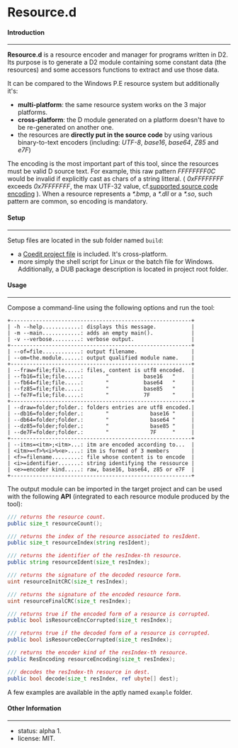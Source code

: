 # Resource.d

#### Introduction
-----------------

**Resource.d** is a resource encoder and manager for programs written in D2. 
Its purpose is to generate a D2 module containing some constant data (the resources) 
and some accessors functions to extract and use those data.

It can be compared to the Windows P.E resource system but additionally it's:
* **multi-platform**: the same resource system works on the 3 major platforms.
* **cross-platform**: the D module generated on a platform doesn't have to be re-generated on another one.
* the resources are **directly put in the source code** by using various binary-to-text encoders (including: *UTF-8*, *base16*, *base64*, *Z85* and *e7F*)

The encoding is the most important part of this tool, since the resources must be valid D source text.
For example, this raw pattern *FFFFFFFF0C* would be invalid if explicitly cast as chars of a string litteral.
( *0xFFFFFFFF* exceeds *0x7FFFFFFF*, the max UTF-32 value, cf.[supported source code encoding](http://dlang.org/lex) ).
When a resource represents a *\*.bmp*, a *\*.dll* or a *\*.so*, such pattern are common, so encoding is mandatory.

#### Setup
----------

Setup files are located in the sub folder named `build`:
* a [Coedit project file](https://github.com/BBasile/Coedit) is included. It's cross-platform.
* more simply the shell script for Linux or the batch file for Windows.
Additionally, a DUB package description is located in project root folder. 

#### Usage
----------

Compose a command-line using the following options and run the tool:
```
+---------------------------------------------------------+
| -h --help............: displays this message.           |
| -m --main............: adds an empty main().            |
| -v --verbose.........: verbose output.                  |
+---------------------------------------------------------+
| --of=file............: output filename.                 |
| --om=the.module......: output qualified module name.    |
+---------------------------------------------------------+
| --fraw=file;file.....: files, content is utf8 encoded.  |
| --fb16=file;file.....:       "           base16   "     |
| --fb64=file;file.....:       "           base64   "     |
| --fz85=file;file.....:       "           base85   "     |
| --fe7F=file;file.....:       "           7F       "     |
+---------------------------------------------------------+
| --draw=folder;folder.: folders entries are utf8 encoded.|
| --db16=folder;folder.:       "             base16 "     |
| --db64=folder;folder.:       "             base64 "     |
| --dz85=folder;folder.:       "             base85 "     |
| --de7F=folder;folder.:       "             7F     "     |
+---------------------------------------------------------+
| --itms=<itm>;<itm>...: itm are encoded according to...  |
| <itm>=<f>%<i>%<e>....: itm is formed of 3 members       |
| <f>=filename.........: file whose content is to encode  |
| <i>=identifier.......: string identifying the ressource |
| <e>=encoder kind.....: raw, base16, base64, z85 or e7F  |
+---------------------------------------------------------+
```
The output module can be imported in the target project and can be used with the following **API** (integrated to each resource module produced by the tool):
```D
/// returns the resource count.
public size_t resourceCount();

/// returns the index of the resource associated to resIdent.
public size_t resourceIndex(string resIdent);

/// returns the identifier of the resIndex-th resource.
public string resourceIdent(size_t resIndex);

/// returns the signature of the decoded resource form.
uint resourceInitCRC(size_t resIndex);

/// returns the signature of the encoded resource form.
uint resourceFinalCRC(size_t resIndex);

/// returns true if the encoded form of a resource is corrupted.
public bool isResourceEncCorrupted(size_t resIndex);

/// returns true if the decoded form of a resource is corrupted.
public bool isResourceDecCorrupted(size_t resIndex);

/// returns the encoder kind of the resIndex-th resource.
public ResEncoding resourceEncoding(size_t resIndex);

/// decodes the resIndex-th resource in dest.
public bool decode(size_t resIndex, ref ubyte[] dest);
```

A few examples are available in the aptly named `example` folder. 

#### Other Information
----------------------
* status: alpha 1.
* license: MIT.
